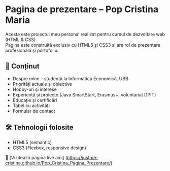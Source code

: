 # Pagina de prezentare – Pop Cristina Maria

Acesta este proiectul meu personal realizat pentru cursul de dezvoltare web (HTML & CSS).  
Pagina este construită exclusiv cu HTML5 și CSS3 și are rol de prezentare profesională și portofoliu.

## 📌 Conținut
- Despre mine – studentă la Informatica Economică, UBB
- Priorități actuale și obiective
- Hobby-uri și interese
- Experiență și proiecte (Java SmartStart, Erasmus+, voluntariat DPIT)
- Educație și certificări
- Tabel cu activități
- Formular de contact

## 🛠️ Tehnologii folosite
- HTML5 (semantic)
- CSS3 (Flexbox, responsive design)

📍 [Vizitează pagina live aici]
(https://justme-cristina.github.io/Pop_Cristina_Pagina_Prezentare/)
